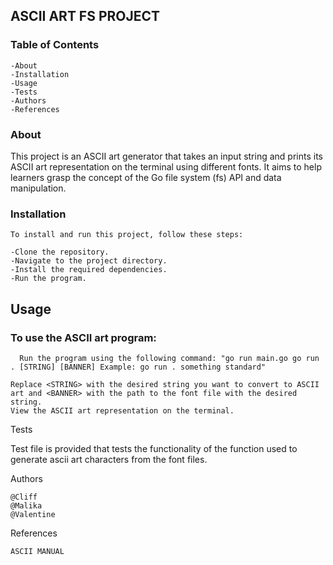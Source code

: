 ## ASCII ART FS PROJECT

### Table of Contents

    -About
    -Installation
    -Usage
    -Tests
    -Authors
    -References

### About

This project is an ASCII art generator that takes an input string and prints its ASCII art representation on the terminal using different fonts. It aims to help learners grasp the concept of the Go file system (fs) API and data manipulation.

### Installation

``To install and run this project, follow these steps:``

    -Clone the repository.
    -Navigate to the project directory.
    -Install the required dependencies.
    -Run the program.

## Usage

### To use the ASCII art program:

``  Run the program using the following command: "go run main.go go run . [STRING] [BANNER] Example: go run . something standard"``


    Replace <STRING> with the desired string you want to convert to ASCII art and <BANNER> with the path to the font file with the desired string.
    View the ASCII art representation on the terminal.

Tests

Test file is provided that tests the functionality of the function used to generate ascii art characters from the font files.

Authors

    @Cliff 
    @Malika 
    @Valentine 

References

    ASCII MANUAL
